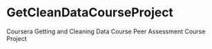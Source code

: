 GetCleanDataCourseProject
=========================

Coursera Getting and Cleaning Data Course Peer Assessment Course Project
